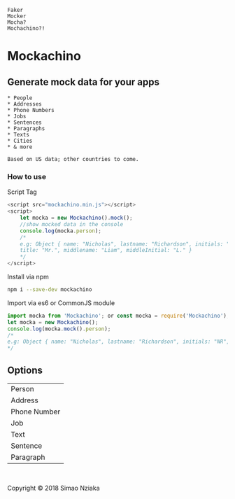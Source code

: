 ```
Faker
Mocker
Mocha?
Mochachino?!
```
# Mockachino
## Generate mock data for your apps

    * People
    * Addresses
    * Phone Numbers
    * Jobs
    * Sentences
    * Paragraphs
    * Texts
    * Cities
    * & more

    Based on US data; other countries to come.


### How to use
Script Tag

```js
<script src="mockachino.min.js"></script>
<script>
    let mocka = new Mockachino().mock();
    //show mocked data in the console
    console.log(mocka.person);
    /*
    e.g: Object { name: "Nicholas", lastname: "Richardson", initials: "NR", email: "nicholas.richardson@outlook.com",
    title: "Mr.", middlename: "Liam", middleInitial: "L." }
    */
</script>
```

Install via npm
```bash
npm i --save-dev mockachino
```

Import via es6 or CommonJS module
```js
import mocka from 'Mockachino'; or const mocka = require('Mockachino');
let mocka = new Mockachino();
console.log(mocka.mock().person);
/*
e.g: Object { name: "Nicholas", lastname: "Richardson", initials: "NR", email: "nicholas.richardson@outlook.com", title: "Mr.", middlename: "Liam", middleInitial: "L." }
*/
```
## Options

<table>
    <tr>
        <td>Person</td>
    </tr>
    <tr>
        <td>Address</td>
    </tr>
    <tr>
        <td>Phone Number</td>
    </tr>
    <tr>
        <td>Job</td>
    </tr>
    <tr>
        <td>Text</td>
    </tr>
    <tr>
        <td>Sentence</td>
    </tr>
    <tr>
        <td>Paragraph</td>
    </tr>
</table>

<p>&nbsp;</p>
Copyright &copy; 2018 Simao Nziaka
